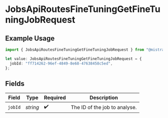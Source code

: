 # JobsApiRoutesFineTuningGetFineTuningJobRequest

## Example Usage

```typescript
import { JobsApiRoutesFineTuningGetFineTuningJobRequest } from "@mistralai/mistralai/models/operations";

let value: JobsApiRoutesFineTuningGetFineTuningJobRequest = {
  jobId: "ff714262-96ef-4849-8e68-47638458c5ed",
};
```

## Fields

| Field                         | Type                          | Required                      | Description                   |
| ----------------------------- | ----------------------------- | ----------------------------- | ----------------------------- |
| `jobId`                       | *string*                      | :heavy_check_mark:            | The ID of the job to analyse. |